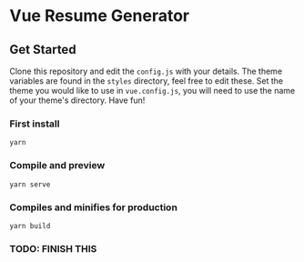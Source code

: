 # Vue Resume Generator


## Get Started

Clone this repository and edit the `config.js` with your details.
The theme variables are found in the `styles` directory, feel free to edit these. Set the theme you would like to use in `vue.config.js`, you will need to use the name of your theme's directory. Have fun!

### First install

```
yarn
```

### Compile and preview

```
yarn serve
```

### Compiles and minifies for production

```
yarn build
```

### TODO: FINISH THIS
